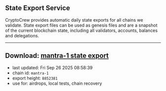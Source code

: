 ## State Export Service
CryptoCrew provides automatic daily state exports for all chains we validate. State export files can be used as genesis files and are a snapshot of the current blockchain state, including all validators, accounts, balances and delegations.

---
**Download: [mantra-1 state export](https://dl-eu2.ccvalidators.com/SERVICE/mantrachain/mantra-1_export_8852381.json)**
---

- last updated: Fri Sep 26 2025 08:58:39
- chain id: `mantra-1`
- export height: `8852381`
- use for: airdrops, local tests, chain recovery
